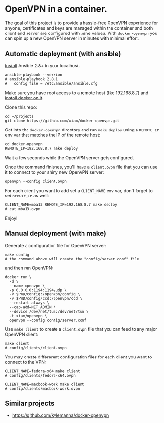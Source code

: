 # OpenVPN in a container.

The goal of this project is to provide a hassle-free OpenVPN experience for
anyone, certificates and keys are managed within the container and both client
and server are configured with sane values. With `docker-openvpn` you can spin
up a new OpenVPN server in minutes with minimal effort.

## Automatic deployment (with ansible)

[Install](https://docs.ansible.com/ansible/latest/installation_guide/intro_installation.html)
Ansible 2.8+ in your localhost.

```
ansible-playbook --version
# ansible-playbook 2.8.1
#   config file = /etc/ansible/ansible.cfg
```

Make sure you have root access to a remote host (like 192.168.8.7) and [install
docker on it](https://docs.docker.com/install/).

Clone this repo:

```
cd ~/projects
git clone https://github.com/xiam/docker-openvpn.git
```

Get into the `docker-openvpn` directory and run `make deploy` using a
`REMOTE_IP` env var that matches the IP of the remote host:

```
cd docker-openvpn
REMOTE_IP=192.168.8.7 make deploy
```

Wait a few seconds while the OpenVPN server gets configured.

Once the command finishes, you'll have a `client.ovpn` file that you can use it
to connect to your shiny new OpenVPN server:

```
openvpn --config client.ovpn
```

For each client you want to add set a `CLIENT_NAME` env var, don't forget
to set `REMOTE_IP` as well:

```
CLIENT_NAME=mba13 REMOTE_IP=192.168.8.7 make deploy
# cat mba13.ovpn
```

Enjoy!

## Manual deployment (with make)

Generate a configuration file for OpenVPN server:

```
make config
# the command above will create the "config/server.conf" file
```

and then run OpenVPN:

```
docker run \
  -d \
  --name openvpn \
  -p 0.0.0.0:1194:1194/udp \
  -v $PWD/config:/openvpn/config \
  -v $PWD/config/ccd:/openvpn/ccd \
  --restart always \
  --cap-add=NET_ADMIN \
  --device /dev/net/tun:/dev/net/tun \
  -t xiam/openvpn \
  openvpn --config config/server.conf
```

Use `make client` to create a `client.ovpn` file that you can feed to any major
OpenVPN client:

```
make client
# config/clients/client.ovpn
```

You may create differerent configuration files for each client you want to
connect to the VPN:

```
CLIENT_NAME=fedora-x64 make client
# config/clients/fedora-x64.ovpn

CLIENT_NAME=macbook-work make client
# config/clients/macbook-work.ovpn
```

## Similar projects

* https://github.com/kylemanna/docker-openvpn
